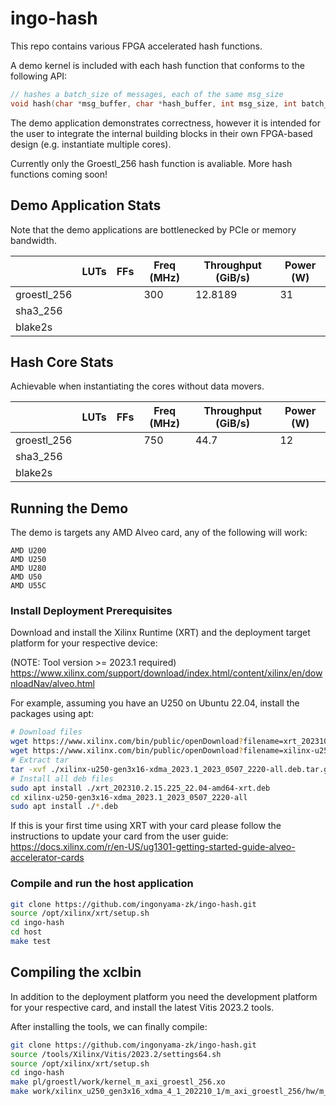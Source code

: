 # ingo-hash
This repo contains various FPGA accelerated hash functions.

A demo kernel is included with each hash function that conforms to the following API:

```c++
// hashes a batch_size of messages, each of the same msg_size
void hash(char *msg_buffer, char *hash_buffer, int msg_size, int batch_size);
```

The demo application demonstrates correctness, however it is intended for the user
to integrate the internal building blocks in their own FPGA-based design
(e.g. instantiate multiple cores).

Currently only the Groestl_256 hash function is avaliable. More hash functions coming soon!

## Demo Application Stats
Note that the demo applications are bottlenecked by PCIe or memory bandwidth.

|             | LUTs | FFs | Freq (MHz) | Throughput (GiB/s) | Power (W) |
|-------------|------|-----|------------|--------------------|-----------|
| groestl_256 |      |     | 300        | 12.8189            | 31        |
| sha3_256    |      |     |            |                    |           |
| blake2s     |      |     |            |                    |           |

## Hash Core Stats
Achievable when instantiating the cores without data movers.

|             | LUTs | FFs | Freq (MHz) | Throughput (GiB/s) | Power (W) |
|-------------|------|-----|------------|--------------------|-----------|
| groestl_256 |      |     | 750        | 44.7               | 12        |
| sha3_256    |      |     |            |                    |           |
| blake2s     |      |     |            |                    |           |

## Running the Demo
The demo is targets any AMD Alveo card, any of the following will work:

```
AMD U200
AMD U250
AMD U280
AMD U50
AMD U55C
```

### Install Deployment Prerequisites
Download and install the Xilinx Runtime (XRT) and the deployment target platform for your respective
device:

(NOTE: Tool version >= 2023.1 required)
https://www.xilinx.com/support/download/index.html/content/xilinx/en/downloadNav/alveo.html

For example, assuming you have an U250 on Ubuntu 22.04, install the packages using apt:

```bash
# Download files
wget https://www.xilinx.com/bin/public/openDownload?filename=xrt_202310.2.15.225_22.04-amd64-xrt.deb
wget https://www.xilinx.com/bin/public/openDownload?filename=xilinx-u250-gen3x16-xdma_2023.1_2023_0507_2220-all.deb.tar.gz
# Extract tar
tar -xvf ./xilinx-u250-gen3x16-xdma_2023.1_2023_0507_2220-all.deb.tar.gz
# Install all deb files
sudo apt install ./xrt_202310.2.15.225_22.04-amd64-xrt.deb
cd xilinx-u250-gen3x16-xdma_2023.1_2023_0507_2220-all
sudo apt install ./*.deb
```

If this is your first time using XRT with your card please follow the instructions to update your card from the user guide:
https://docs.xilinx.com/r/en-US/ug1301-getting-started-guide-alveo-accelerator-cards

### Compile and run the host application

```bash
git clone https://github.com/ingonyama-zk/ingo-hash.git
source /opt/xilinx/xrt/setup.sh
cd ingo-hash
cd host
make test
```

## Compiling the xclbin
In addition to the deployment platform you need the development platform for your respective card, and
install the latest Vitis 2023.2 tools.

After installing the tools, we can finally compile:

```bash
git clone https://github.com/ingonyama-zk/ingo-hash.git
source /tools/Xilinx/Vitis/2023.2/settings64.sh
source /opt/xilinx/xrt/setup.sh
cd ingo-hash
make pl/groestl/work/kernel_m_axi_groestl_256.xo
make work/xilinx_u250_gen3x16_xdma_4_1_202210_1/m_axi_groestl_256/hw/m_axi_groestl_256.xclbin
```
